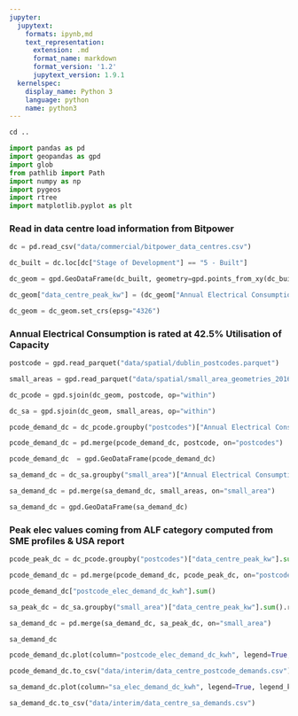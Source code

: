```yaml
---
jupyter:
  jupytext:
    formats: ipynb,md
    text_representation:
      extension: .md
      format_name: markdown
      format_version: '1.2'
      jupytext_version: 1.9.1
  kernelspec:
    display_name: Python 3
    language: python
    name: python3
---
```


```python
cd ..
```

```python
import pandas as pd
import geopandas as gpd
import glob
from pathlib import Path
import numpy as np
import pygeos
import rtree
import matplotlib.pyplot as plt
```

### Read in data centre load information from Bitpower

```python
dc = pd.read_csv("data/commercial/bitpower_data_centres.csv")
```

```python
dc_built = dc.loc[dc["Stage of Development"] == "5 - Built"]
```

```python
dc_geom = gpd.GeoDataFrame(dc_built, geometry=gpd.points_from_xy(dc_built.Longitude, dc_built.Latitude))
```

```python
dc_geom["data_centre_peak_kw"] = (dc_geom["Annual Electrical Consumption (kWh)"] / 8760) / dc_geom["alf"]
```

```python
dc_geom = dc_geom.set_crs(epsg="4326")
```

### Annual Electrical Consumption is rated at 42.5% Utilisation of Capacity

```python
postcode = gpd.read_parquet("data/spatial/dublin_postcodes.parquet")
```

```python
small_areas = gpd.read_parquet("data/spatial/small_area_geometries_2016.parquet")
```

```python
dc_pcode = gpd.sjoin(dc_geom, postcode, op="within")
```

```python
dc_sa = gpd.sjoin(dc_geom, small_areas, op="within")
```

```python
pcode_demand_dc = dc_pcode.groupby("postcodes")["Annual Electrical Consumption (kWh)"].sum().rename("postcode_elec_demand_dc_kwh").reset_index()
```

```python
pcode_demand_dc = pd.merge(pcode_demand_dc, postcode, on="postcodes")
```

```python
pcode_demand_dc  = gpd.GeoDataFrame(pcode_demand_dc)
```

```python
sa_demand_dc = dc_sa.groupby("small_area")["Annual Electrical Consumption (kWh)"].sum().rename("sa_elec_demand_dc_kwh").reset_index()
```

```python
sa_demand_dc = pd.merge(sa_demand_dc, small_areas, on="small_area")
```

```python
sa_demand_dc = gpd.GeoDataFrame(sa_demand_dc)
```

### Peak elec values coming from ALF category computed from SME profiles & USA report

```python
pcode_peak_dc = dc_pcode.groupby("postcodes")["data_centre_peak_kw"].sum().rename("postcode_data_centre_elec_peak_kw").reset_index()
```

```python
pcode_demand_dc = pd.merge(pcode_demand_dc, pcode_peak_dc, on="postcodes")
```

```python
pcode_demand_dc["postcode_elec_demand_dc_kwh"].sum()
```

```python
sa_peak_dc = dc_sa.groupby("small_area")["data_centre_peak_kw"].sum().rename("sa_data_centre_elec_peak_kw").reset_index()
```

```python
sa_demand_dc = pd.merge(sa_demand_dc, sa_peak_dc, on="small_area")
```

```python
sa_demand_dc
```

```python
pcode_demand_dc.plot(column="postcode_elec_demand_dc_kwh", legend=True, legend_kwds={'label': "Annual Data Centre Elec Demand by Postcode (kWh)"})
```

```python
pcode_demand_dc.to_csv("data/interim/data_centre_postcode_demands.csv")
```

```python
sa_demand_dc.plot(column="sa_elec_demand_dc_kwh", legend=True, legend_kwds={'label': "Annual Data Centre Elec Demand by Small Area (kWh)"})
```

```python
sa_demand_dc.to_csv("data/interim/data_centre_sa_demands.csv")
```
